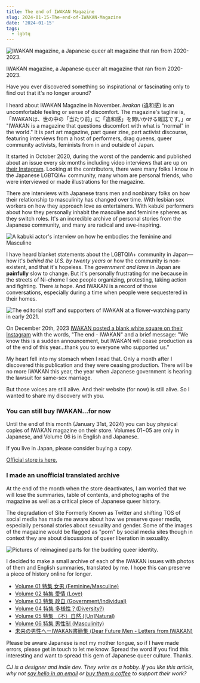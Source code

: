```yaml
---
title: The end of IWAKAN Magazine
slug: 2024-01-15-The-end-of-IWAKAN-Magazine
date: '2024-01-15'
tags:
  - lgbtq
---
```


![IWAKAN magazine, a Japanese queer alt magazine that ran from 2020-2023.](https://illuminesce.neocities.org/iwakan/images/iwakanvol3-00.png)

<div class="caption">IWAKAN magazine, a Japanese queer alt magazine that ran from 2020-2023.</div>

Have you ever discovered something so inspirational or fascinating only to find out that it's no longer around?

I heard about IWAKAN Magazine in November. _Iwakan_ (違和感) is an uncomfortable feeling or sense of discomfort. The magazine's tagline is, 「IWAKANは、世の中の「当たり前」に「違和感」を問いかける雑誌です。」or "IWAKAN is a magazine that questions discomfort with what is "normal" in the world." It is part art magazine, part queer zine, part activist discourse, featuring interviews from a host of performers, drag queens, queer community activists, feminists from in and outside of Japan.

It started in October 2020, during the worst of the pandemic and published about an issue every six months including video interviews that are up on [their Instagram](https://www.instagram.com/iwakanmagazine/). Looking at the contributors, there were many folks I know in the Japanese LGBTQIA+ community, many whom are personal friends, who were interviewed or made illustrations for the magazine.

There are interviews with Japanese trans men and nonbinary folks on how their relationship to masculinity has changed over time. With lesbian sex workers on how they approach love as entertainers. With kabuki performers about how they personally inhabit the masculine and feminine spheres as they switch roles. It's an incredible archive of personal stories from the Japanese community, and many are radical and awe-inspiring.

![A kabuki actor's interview on how he embodies the feminine and Masculine](https://illuminesce.neocities.org/iwakan/images/iwakanvol6-03.png)

I have heard blanket statements about the LGBTQIA+ community in Japan—how it's _behind the U.S. by twenty years_ or how the community is non-existent, and that it's hopeless. The _government and laws_ in Japan are **painfully** slow to change. But it's personally frustrating for me because in the streets of Ni-chome I see people organizing, protesting, taking action and fighting. There _is_ hope. And IWAKAN is a record of those conversations, especially during a time when people were sequestered in their homes.

![The editorial staff and supporters of IWAKAN at a flower-watching party in early 2021.](https://illuminesce.neocities.org/iwakan/images/iwakanvol3-05.png)

On December 20th, 2023 [IWAKAN posted a blank white square on their Instagram](https://www.instagram.com/p/C1Ea0MnStg1/?utm_source=ig_web_copy_link&igsh=YzZhZTZiNWI3Nw==) with the words, "The end - IWAKAN" and a brief message: "We know this is a sudden announcement, but IWAKAN will cease production as of the end of this year...thank you to everyone who supported us."

My heart fell into my stomach when I read that. Only a month after I discovered this publication and they were ceasing production. There will be no more IWAKAN this year, the year when Japanese government is hearing the lawsuit for same-sex marriage.

But those voices are still alive. And their website (for now) is still alive. So I wanted to share my discovery with you.

### You can still buy IWAKAN...for now

Until the end of this month (January 31st, 2024) you can buy physical copies of IWAKAN magazine on their store. Volumes 01~05 are only in Japanese, and Volume 06 is in English and Japanese.

If you live in Japan, please consider buying a copy.

[Official store is here.](https://iwakanmagazine.com/)

### I made an unofficial translated archive

At the end of the month when the store deactivates, I am worried that we will lose the summaries, table of contents, and photographs of the magazine as well as a critical piece of Japanese queer history.

The degradation of Site Formerly Known as Twitter and shifting TOS of social media has made me aware about how we preserve queer media, especially personal stories about sexuality and gender. Some of the images of the magazine would be flagged as "porn" by social media sites though in context they are about discussions of queer liberation in sexuality.

![Pictures of reimagined parts for the budding queer identity.](https://illuminesce.neocities.org/iwakan/images/iwakanvol1-04.png)

I decided to make a small archive of each of the IWAKAN issues with photos of them and English summaries, translated by me. I hope this can preserve a piece of history online for longer.

-   [Volume 01 特集 女男 (Feminine/Masculine)](https://illuminesce.net/iwakan/iwakan-vol1)
-   [Volume 02 特集 愛情 (Love)](https://illuminesce.net/iwakan/iwakan-vol2)
-   [Volume 03 特集 政自 (Government/Individual)](https://illuminesce.net/iwakan/iwakan-vol3)
-   [Volume 04 特集 多様性？(Diversity?)](https://illuminesce.net/iwakan/iwakan-vol4)
-   [Volume 05 特集 （不）自然 (\[Un\]Natural)](https://illuminesce.net/iwakan/iwakan-vol5)
-   [Volume 06 特集 男性制 (Masculinity)](https://illuminesce.net/iwakan/iwakan-vol6)
-   [未来の男性へーIWAKAN書簡集 (Dear Future Men - Letters from IWAKAN)](https://illuminesce.net/iwakan/iwakan-futuremen)

Please be aware Japanese is not my mother tongue, so if I have made errors, please get in touch to let me know. Spread the word if you find this interesting and want to spread this gem of Japanese queer culture. Thanks.

_CJ is a designer and indie dev. They write as a hobby. If you like this article, why not [say hello in an email](https://illuminesce.net/contact) or [buy them a coffee](https://ko-fi.com/studioterranova) to support their work?_
